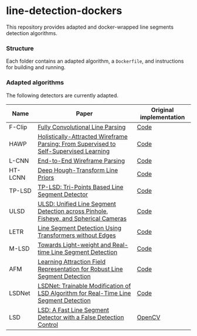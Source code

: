 # line-detection-dockers

This repository provides adapted and docker-wrapped line segments detection algorithms.
### Structure
Each folder contains an adapted algorithm, a `Dockerfile`, and instructions for building and running.

### Adapted algorithms
The following detectors are currently adapted.


| Name | Paper | Original implementation                                                                      |
|------| --- |----------------------------------------------------------------------------------------------|
| F-Clip | [Fully Convolutional Line Parsing](https://arxiv.org/abs/2104.11207v2) | [Code](https://github.com/Delay-Xili/F-Clip)                                                 |
| HAWP | [Holistically-Attracted Wireframe Parsing: From Supervised to Self-Supervised Learning](https://arxiv.org/abs/2210.12971) | [Code](https://github.com/cherubicXN/hawp)                                                   |
| L-CNN | [End-to-End Wireframe Parsing](https://arxiv.org/abs/1905.03246) | [Code](https://github.com/zhou13/lcnn)                                                       |
| HT-LCNN | [Deep Hough-Transform Line Priors](https://arxiv.org/abs/2007.09493) | [Code](https://github.com/yanconglin/Deep-Hough-Transform-Line-Priors)                       |
| TP-LSD | [TP-LSD: Tri-Points Based Line Segment Detector](https://arxiv.org/abs/2009.05505) | [Code](https://github.com/Siyuada7/TP-LSD)                                                   |
| ULSD | [ULSD: Unified Line Segment Detection across Pinhole, Fisheye, and Spherical Cameras](https://arxiv.org/abs/2011.03174) | [Code](https://github.com/lh9171338/Unified-Line-Segment-Detection)                          |
| LETR | [Line Segment Detection Using Transformers without Edges](https://arxiv.org/abs/2101.01909) | [Code](https://github.com/mlpc-ucsd/LETR)                                                    |
| M-LSD | [Towards Light-weight and Real-time Line Segment Detection](https://arxiv.org/abs/2106.00186) | [Code](https://github.com/navervision/mlsd)                                                  |
| AFM  | [Learning Attraction Field Representation for Robust Line Segment Detection](https://arxiv.org/abs/1812.02122) | [Code](https://github.com/cherubicXN/afm_cvpr2019)                                           |
| LSDNet | [LSDNet: Trainable Modification of LSD Algorithm for Real-Time Line Segment Detection](https://arxiv.org/abs/2209.04642) | [Code](https://github.com/iitpvisionlab/LSDNet)                                              |
| LSD  | [LSD: A Fast Line Segment Detector with a False Detection Control](https://ieeexplore.ieee.org/abstract/document/4731268) | [OpenCV](https://docs.opencv.org/3.4/d1/dbd/classcv_1_1line__descriptor_1_1LSDDetector.html) |
